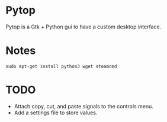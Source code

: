 # Pytop
Pytop is a Gtk + Python gui to have a custom desktop interface.

# Notes
```sudo apt-get install python3 wget steamcmd```

# TODO
<ul>
<li>Attach copy, cut, and paste signals to the controls menu.</li>
<li>Add a settings file to store values.</li>
</ul>
